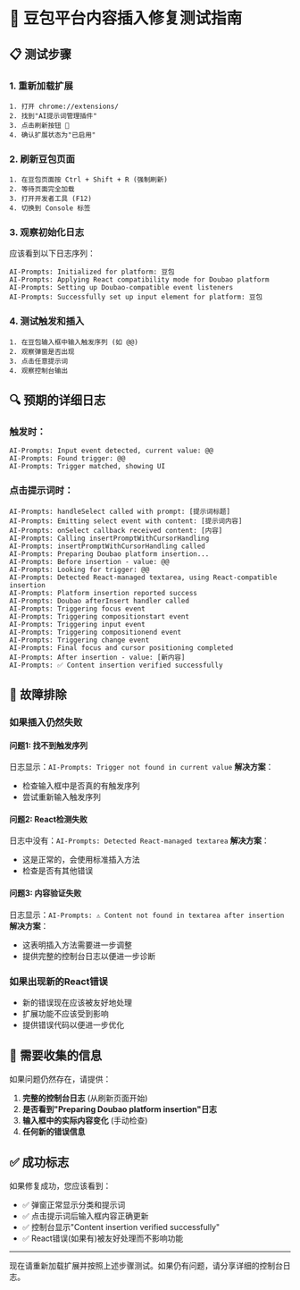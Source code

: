 # 🔧 豆包平台内容插入修复测试指南

## 📋 测试步骤

### 1. 重新加载扩展
```
1. 打开 chrome://extensions/
2. 找到"AI提示词管理插件"
3. 点击刷新按钮 🔄
4. 确认扩展状态为"已启用"
```

### 2. 刷新豆包页面
```
1. 在豆包页面按 Ctrl + Shift + R (强制刷新)
2. 等待页面完全加载
3. 打开开发者工具 (F12)
4. 切换到 Console 标签
```

### 3. 观察初始化日志
应该看到以下日志序列：
```
AI-Prompts: Initialized for platform: 豆包
AI-Prompts: Applying React compatibility mode for Doubao platform
AI-Prompts: Setting up Doubao-compatible event listeners
AI-Prompts: Successfully set up input element for platform: 豆包
```

### 4. 测试触发和插入
```
1. 在豆包输入框中输入触发序列 (如 @@)
2. 观察弹窗是否出现
3. 点击任意提示词
4. 观察控制台输出
```

## 🔍 预期的详细日志

### 触发时：
```
AI-Prompts: Input event detected, current value: @@
AI-Prompts: Found trigger: @@
AI-Prompts: Trigger matched, showing UI
```

### 点击提示词时：
```
AI-Prompts: handleSelect called with prompt: [提示词标题]
AI-Prompts: Emitting select event with content: [提示词内容]
AI-Prompts: onSelect callback received content: [内容]
AI-Prompts: Calling insertPromptWithCursorHandling
AI-Prompts: insertPromptWithCursorHandling called
AI-Prompts: Preparing Doubao platform insertion...
AI-Prompts: Before insertion - value: @@
AI-Prompts: Looking for trigger: @@
AI-Prompts: Detected React-managed textarea, using React-compatible insertion
AI-Prompts: Platform insertion reported success
AI-Prompts: Doubao afterInsert handler called
AI-Prompts: Triggering focus event
AI-Prompts: Triggering compositionstart event
AI-Prompts: Triggering input event
AI-Prompts: Triggering compositionend event
AI-Prompts: Triggering change event
AI-Prompts: Final focus and cursor positioning completed
AI-Prompts: After insertion - value: [新内容]
AI-Prompts: ✅ Content insertion verified successfully
```

## 🚨 故障排除

### 如果插入仍然失败

#### 问题1: 找不到触发序列
日志显示：`AI-Prompts: Trigger not found in current value`
**解决方案**：
- 检查输入框中是否真的有触发序列
- 尝试重新输入触发序列

#### 问题2: React检测失败
日志中没有：`AI-Prompts: Detected React-managed textarea`
**解决方案**：
- 这是正常的，会使用标准插入方法
- 检查是否有其他错误

#### 问题3: 内容验证失败
日志显示：`AI-Prompts: ⚠️ Content not found in textarea after insertion`
**解决方案**：
- 这表明插入方法需要进一步调整
- 提供完整的控制台日志以便进一步诊断

### 如果出现新的React错误
- 新的错误现在应该被友好地处理
- 扩展功能不应该受到影响
- 提供错误代码以便进一步优化

## 📝 需要收集的信息

如果问题仍然存在，请提供：

1. **完整的控制台日志** (从刷新页面开始)
2. **是否看到"Preparing Doubao platform insertion"日志**
3. **输入框中的实际内容变化** (手动检查)
4. **任何新的错误信息**

## ✅ 成功标志

如果修复成功，您应该看到：
- ✅ 弹窗正常显示分类和提示词
- ✅ 点击提示词后输入框内容正确更新
- ✅ 控制台显示"Content insertion verified successfully"
- ✅ React错误(如果有)被友好处理而不影响功能

---

现在请重新加载扩展并按照上述步骤测试。如果仍有问题，请分享详细的控制台日志。